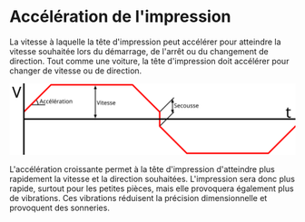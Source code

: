 Accélération de l'impression
===

La vitesse à laquelle la tête d'impression peut accélérer pour atteindre la vitesse souhaitée lors du démarrage, de l'arrêt ou du changement de direction. Tout comme une voiture, la tête d'impression doit accélérer pour changer de vitesse ou de direction.

![Un graphique de la vitesse (V) dans le temps lors du mouvement de va-et-vient d'une buse. L'accélération est la pente de la ligne lorsqu'elle démarre, s'arrête ou change de direction](../images/velocity_acceleration_jerk_fr.svg)

L'accélération croissante permet à la tête d'impression d'atteindre plus rapidement la vitesse et la direction souhaitées. L'impression sera donc plus rapide, surtout pour les petites pièces, mais elle provoquera également plus de vibrations. Ces vibrations réduisent la précision dimensionnelle et provoquent des sonneries.
